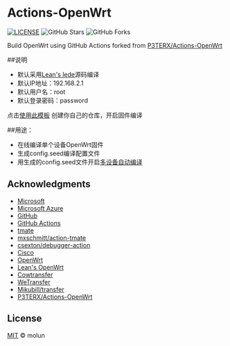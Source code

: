 # Actions-OpenWrt

[![LICENSE](https://img.shields.io/github/license/mashape/apistatus.svg?style=flat-square&label=LICENSE)](https://github.com/P3TERX/Actions-OpenWrt/blob/master/LICENSE)
![GitHub Stars](https://img.shields.io/github/stars/P3TERX/Actions-OpenWrt.svg?style=flat-square&label=Stars&logo=github)
![GitHub Forks](https://img.shields.io/github/forks/P3TERX/Actions-OpenWrt.svg?style=flat-square&label=Forks&logo=github)

Build OpenWrt using GitHub Actions
forked from [P3TERX/Actions-OpenWrt](https://github.com/molun/Actions-OpenWrt)


##说明
- 默认采用[Lean's lede](https://github.com/coolsnowwolf/lede)源码编译
- 默认IP地址：192.168.2.1
- 默认用户名：root
- 默认登录密码：password

点击[使用此模板](https://github.com/molun/Actions-OpenWrt/generate) 创建你自己的仓库，开启固件编译


##用途：
- 在线编译单个设备OpenWrt固件
- 生成config.seed编译配置文件
- 用生成的config.seed文件开启[多设备自动编译](https://github.com/molun/Auto-Build-OpenWrt) 


## Acknowledgments

- [Microsoft](https://www.microsoft.com)
- [Microsoft Azure](https://azure.microsoft.com)
- [GitHub](https://github.com)
- [GitHub Actions](https://github.com/features/actions)
- [tmate](https://github.com/tmate-io/tmate)
- [mxschmitt/action-tmate](https://github.com/mxschmitt/action-tmate)
- [csexton/debugger-action](https://github.com/csexton/debugger-action)
- [Cisco](https://www.cisco.com/)
- [OpenWrt](https://github.com/openwrt/openwrt)
- [Lean's OpenWrt](https://github.com/coolsnowwolf/lede)
- [Cowtransfer](https://cowtransfer.com)
- [WeTransfer](https://wetransfer.com/)
- [Mikubill/transfer](https://github.com/Mikubill/transfer)
- [P3TERX/Actions-OpenWrt](https://github.com/molun/Actions-OpenWrt)

## License

[MIT](https://github.com/molun/Actions-OpenWrt/blob/master/LICENSE) © molun
